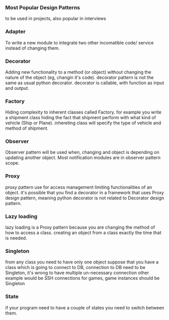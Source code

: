 ### Most Popular Design Patterns 
to be used in projects, also popular in interviews


### Adapter
To write a new module to integrate two other incomatible code/ service instead of changing them. 

### Decorator
Adding new functionality to a method (or object) without changing the nature of the object (eg, changin it's code).
decorator pattern is not the same as usual python decorator.
decorator is callable, with function as input and output.


### Factory
Hiding complexity to inherent classes called Factory.
for example you write a shipment class hiding the fact that shipment perform with what kind of vehicle (Ship or Plane).
inhereting class will specify the type of vehicle and method of shipment.

### Observer
Observer pattern will be used when, changing and object is depending on updating
another object.
Most notification modules are in observer pattern scope.


### Proxy
proxy pattern use for access management limiting functionalities of an object.
it's possible that you find a decorator in a framework that uses Proxy design
pattern, meaning python decorator is not related to Decorator design pattern.

### Lazy loading
lazy loading is a Proxy pattern because you are changing the method of how to
access a class.
creating an object from a class exactly the time that is needed.

### Singleton
from any class you need to have only one object
suppose that you have a class which is going to connect to DB, connection to
DB need to be Singleton, it's wrong to have multiple un-necessary connection
other example would be SSH connections
for games, game instances should be Singleton

### State
if your program need to have a couple of states you need to switch between them.
